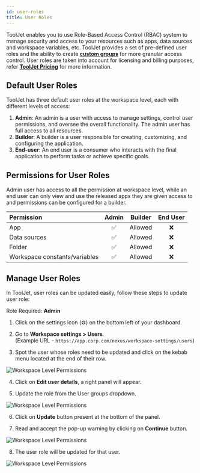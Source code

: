 ```yaml
---
id: user-roles
title: User Roles
---
```


ToolJet enables you to use Role-Based Access Control (RBAC) system to manage security and access to your resources such as apps, data sources and workspace variables, etc. ToolJet provides a set of pre-defined user roles and the ability to create **[custom groups](#)** for more granular access control. User roles are taken into account for licensing and billing purposes, refer **[ToolJet Pricing](https://www.tooljet.com/pricing)** for more information.

## Default User Roles

ToolJet has three default user roles at the workspace level, each with different levels of access:

1. **Admin**: An admin is a user with access to manage settings, control user permissions, and oversee the overall functionality. The admin user has full access to all resources.
2. **Builder**: A builder is a user responsible for creating, customizing, and configuring the application.
3. **End-user**: An end user is a consumer who interacts with the final application to perform tasks or achieve specific goals. 

## Permissions for User Roles

Admin user has access to all the permission at workspace level, while an end user can only view and use the released apps they are given access to and permissions can be configured for a builder.

|          Permission           | Admin | Builder | End User |
|:------------------------------|:-----:|:-------:|:--------:|
| App                           |  ✅   | Allowed |    ❌    | 
| Data sources                  |  ✅   | Allowed |    ❌    |
| Folder                        |  ✅   | Allowed |    ❌    |
| Workspace constants/variables |  ✅   | Allowed |    ❌    |

## Manage User Roles

In ToolJet, user roles can be updated easily, follow these steps to update user role:

Role Required: **Admin** <br/>

1. Click on the settings icon (⚙️) on the bottom left of your dashboard.

2. Go to **Workspace settings > Users**. <br/> 
    (Example URL - `https://app.corp.com/nexus/workspace-settings/users`)

3. Spot the user whose roles need to be updated and click on the kebab menu located at the end of their row. 

<img className="screenshot-full" src="/img/user-management/rbac/user-roles/edit-user-menu.png" alt="Workspace Level Permissions" />

4. Click on **Edit user details**, a right panel will appear.

5. Update the role from the User groups dropdown.

<img className="screenshot-full" src="/img/user-management/rbac/user-roles/update-user-role.png" alt="Workspace Level Permissions" />

6. Click on **Update** button present at the bottom of the panel.

7. Read and accept the pop-up warning by clicking on **Continue** button.

<img className="screenshot-full" src="/img/user-management/rbac/user-roles/warning.png" alt="Workspace Level Permissions" />

8. The user role will be updated for that user.

<img className="screenshot-full" src="/img/user-management/rbac/user-roles/updated-role.png" alt="Workspace Level Permissions" />
